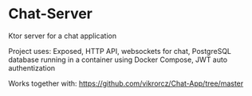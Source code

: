 # Chat-Server
Ktor server for a chat application

Project uses: Exposed, HTTP API, websockets for chat, PostgreSQL database running in a container using Docker Compose, JWT auto authentization

Works together with: https://github.com/vikrorcz/Chat-App/tree/master
